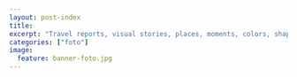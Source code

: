 ```yaml
---
layout: post-index
title: 
excerpt: "Travel reports, visual stories, places, moments, colors, shapes."
categories: ["foto"]
image:
  feature: banner-foto.jpg
---
```

